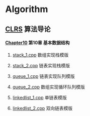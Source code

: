 # Algorithm

## [CLRS](https://github.com/vitahlin/Algorithm/tree/master/CLRS) 算法导论
#### [Chapter10](https://github.com/vitahlin/Algorithm/tree/master/CLRS/Chapter10)  第10章 基本数据结构

1. [stack_1.cpp](https://github.com/vitahlin/Algorithm/blob/master/CLRS/Chapter10/stack_1.cpp) 数组实现栈模版

2. [stack_2.cpp](https://github.com/vitahlin/Algorithm/blob/master/CLRS/Chapter10/stack_2.cpp) 链表实现栈模版

3. [queue_1.cpp](https://github.com/vitahlin/Algorithm/blob/master/CLRS/Chapter10/queue_1.cpp) 链表实现队列模版

4. [queue_2.cpp](https://github.com/vitahlin/Algorithm/blob/master/CLRS/Chapter10/queue_2.cpp) 数组实现循环队列模版

5. [linkedlist_1.cpp](https://github.com/vitahlin/Algorithm/blob/master/CLRS/Chapter10/linkedlist_1.cpp) 单链表模版

6. [linkedlist_2.cpp](https://github.com/vitahlin/Algorithm/blob/master/CLRS/Chapter10/linkedlist_2.cpp) 双向链表模版
 